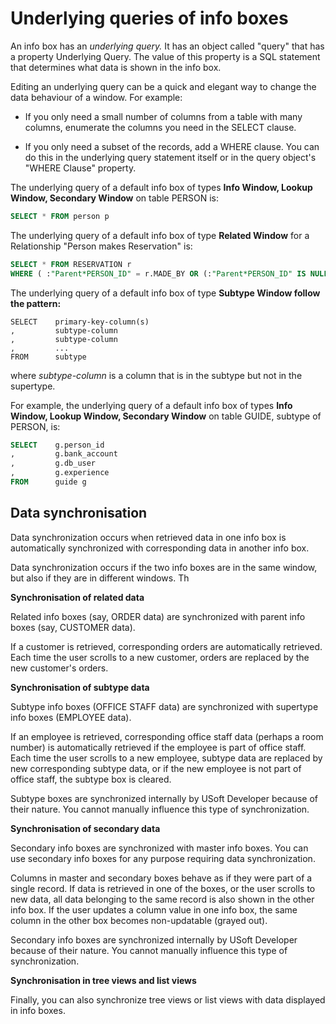 # Underlying queries of info boxes

An info box has an *underlying query.* It has an object called "query" that has a property Underlying Query. The value of this property is a SQL statement that determines what data is shown in the info box.

Editing an underlying query can be a quick and elegant way to change the data behaviour of a window. For example:

- If you only need a small number of columns from a table with many columns, enumerate the columns you need in the SELECT clause.

- If you only need a subset of the records, add a WHERE clause. You can do this in the underlying query statement itself or in the query object's "WHERE Clause" property.

The underlying query of a default info box of types **Info Window, Lookup Window, Secondary Window** on table PERSON is:

```sql
SELECT * FROM person p

```

The underlying query of a default info box of type **Related Window** for a Relationship "Person makes Reservation" is:

```sql
SELECT * FROM RESERVATION r
WHERE ( :"Parent*PERSON_ID" = r.MADE_BY OR (:"Parent*PERSON_ID" IS NULL AND r.MADE_BY IS NULL))

```

The underlying query of a default info box of type **Subtype Window follow the pattern:**

```
SELECT    primary-key-column(s)
,         subtype-column
,         subtype-column
,         ...
FROM      subtype

```

where *subtype-column* is a column that is in the subtype but not in the supertype.

For example, the underlying query of a default info box of types **Info Window, Lookup Window, Secondary Window** on table GUIDE, subtype of PERSON, is:

```sql
SELECT    g.person_id
,         g.bank_account
,         g.db_user
,         g.experience
FROM      guide g

```

## Data synchronisation

Data synchronization occurs when retrieved data in one info box is automatically synchronized with corresponding data in another info box.

Data synchronization occurs if the two info boxes are in the same window, but also if they are in different windows. Th

**Synchronisation of related data**

Related info boxes (say, ORDER data) are synchronized with parent info boxes (say, CUSTOMER data).

If a customer is retrieved, corresponding orders are automatically retrieved. Each time the user scrolls to a new customer, orders are replaced by the new customer's orders.

**Synchronisation of subtype data**

Subtype info boxes (OFFICE STAFF data) are synchronized with supertype info boxes (EMPLOYEE data).

If an employee is retrieved, corresponding office staff data (perhaps a room number) is automatically retrieved if the employee is part of office staff. Each time the user scrolls to a new employee, subtype data are replaced by new corresponding subtype data, or if the new employee is not part of office staff, the subtype box is cleared.

Subtype boxes are synchronized internally by USoft Developer because of their nature. You cannot manually influence this type of synchronization.

**Synchronisation of secondary data**

Secondary info boxes are synchronized with master info boxes. You can use secondary info boxes for any purpose requiring data synchronization.

Columns in master and secondary boxes behave as if they were part of a single record. If data is retrieved in one of the boxes, or the user scrolls to new data, all data belonging to the same record is also shown in the other info box. If the user updates a column value in one info box, the same column in the other box becomes non-updatable (grayed out).

Secondary info boxes are synchronized internally by USoft Developer because of their nature. You cannot manually influence this type of synchronization.

**Synchronisation in tree views and list views**

Finally, you can also synchronize tree views or list views with data displayed in info boxes.

 

###  